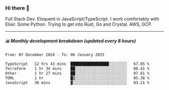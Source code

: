 ### Hi there 👋

Full Stack Dev. Eloquent in JavaScript/TypeScript. I work comfortably with Elixir. Some Python. Trying to get into Rust, Go and Crystal. AWS, GCP.

***

##### 📊 Monthly development breakdown (updated every 8 hours)

<!--START_SECTION:waka-->

```txt
From: 07 December 2024 - To: 06 January 2025

TypeScript   12 hrs 43 mins  █████████████████░░░░░░░░   67.85 %
Terraform    1 hr 34 mins    ██░░░░░░░░░░░░░░░░░░░░░░░   08.41 %
Other        1 hr 27 mins    ██░░░░░░░░░░░░░░░░░░░░░░░   07.81 %
TOML         1 hr            █▒░░░░░░░░░░░░░░░░░░░░░░░   05.38 %
JavaScript   36 mins         ▓░░░░░░░░░░░░░░░░░░░░░░░░   03.21 %
```

<!--END_SECTION:waka-->
